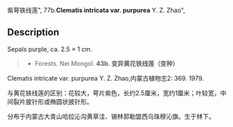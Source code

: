 紫萼铁线莲",
77b.**Clematis intricata var. purpurea** Y. Z. Zhao",

## Description
Sepals purple, ca. 2.5 × 1 cm.

> * Forests. Nei Mongol.
**43b. 变异黄花铁线莲（变种）**

Clematis intricate var. purpurea Y. Z. Zhao,内蒙古植物志2: 369. 1979.

与黄花铁线莲的区别：花较大，萼片紫色，长约2.5厘米，宽约1厘米；叶较宽，中间裂片披针形或椭圆状披针形。

分布于内蒙古大青山哈拉沁沟黄草洼、锡林郭勒盟西乌珠穆沁旗。生于林下。
